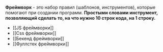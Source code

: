 **Фреймворк** - это набор правил (шаблонов, инструментов), которые помогают при создании программ. **Простыми словами инструмент, позволяющий сделать то, на что нужно 10 строк кода, на 1 строку.**

- [[JS фреймворки]]
- [[Css фреймворки]]
- [[Бекенд фреймворки]]
- [[Фуллстек фреймворки]]
